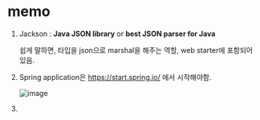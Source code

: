 # memo



1. Jackson : **Java JSON library** or **best JSON parser for Java**

   쉽게 말하면, 타입을 json으로 marshal을 해주는 역할, web starter에 포함되어 있음.

2. Spring application은 https://start.spring.io/ 에서 시작해야함.

   ![image](https://user-images.githubusercontent.com/42775225/104589292-f6358b80-56ac-11eb-9d33-b4631e9da877.png)

3. 

